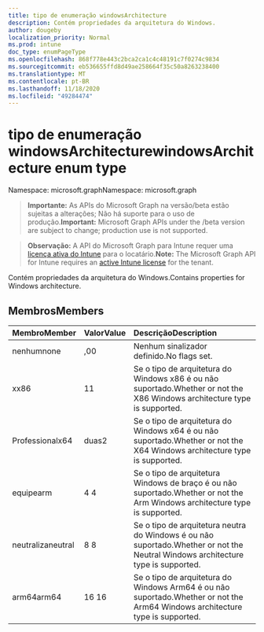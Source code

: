 ```yaml
---
title: tipo de enumeração windowsArchitecture
description: Contém propriedades da arquitetura do Windows.
author: dougeby
localization_priority: Normal
ms.prod: intune
doc_type: enumPageType
ms.openlocfilehash: 868f778e443c2bca2ca1c4c48191c7f0274c9834
ms.sourcegitcommit: eb536655ffd8d49ae258664f35c50a8263238400
ms.translationtype: MT
ms.contentlocale: pt-BR
ms.lasthandoff: 11/18/2020
ms.locfileid: "49284474"
---
```

# <a name="windowsarchitecture-enum-type"></a><span data-ttu-id="6125d-103">tipo de enumeração windowsArchitecture</span><span class="sxs-lookup"><span data-stu-id="6125d-103">windowsArchitecture enum type</span></span>

<span data-ttu-id="6125d-104">Namespace: microsoft.graph</span><span class="sxs-lookup"><span data-stu-id="6125d-104">Namespace: microsoft.graph</span></span>

> <span data-ttu-id="6125d-105">**Importante:** As APIs do Microsoft Graph na versão/beta estão sujeitas a alterações; Não há suporte para o uso de produção.</span><span class="sxs-lookup"><span data-stu-id="6125d-105">**Important:** Microsoft Graph APIs under the /beta version are subject to change; production use is not supported.</span></span>

> <span data-ttu-id="6125d-106">**Observação:** A API do Microsoft Graph para Intune requer uma [licença ativa do Intune](https://go.microsoft.com/fwlink/?linkid=839381) para o locatário.</span><span class="sxs-lookup"><span data-stu-id="6125d-106">**Note:** The Microsoft Graph API for Intune requires an [active Intune license](https://go.microsoft.com/fwlink/?linkid=839381) for the tenant.</span></span>

<span data-ttu-id="6125d-107">Contém propriedades da arquitetura do Windows.</span><span class="sxs-lookup"><span data-stu-id="6125d-107">Contains properties for Windows architecture.</span></span>

## <a name="members"></a><span data-ttu-id="6125d-108">Membros</span><span class="sxs-lookup"><span data-stu-id="6125d-108">Members</span></span>
|<span data-ttu-id="6125d-109">Membro</span><span class="sxs-lookup"><span data-stu-id="6125d-109">Member</span></span>|<span data-ttu-id="6125d-110">Valor</span><span class="sxs-lookup"><span data-stu-id="6125d-110">Value</span></span>|<span data-ttu-id="6125d-111">Descrição</span><span class="sxs-lookup"><span data-stu-id="6125d-111">Description</span></span>|
|:---|:---|:---|
|<span data-ttu-id="6125d-112">nenhum</span><span class="sxs-lookup"><span data-stu-id="6125d-112">none</span></span>|<span data-ttu-id="6125d-113">,0</span><span class="sxs-lookup"><span data-stu-id="6125d-113">0</span></span>|<span data-ttu-id="6125d-114">Nenhum sinalizador definido.</span><span class="sxs-lookup"><span data-stu-id="6125d-114">No flags set.</span></span>|
|<span data-ttu-id="6125d-115">x</span><span class="sxs-lookup"><span data-stu-id="6125d-115">x86</span></span>|<span data-ttu-id="6125d-116">1</span><span class="sxs-lookup"><span data-stu-id="6125d-116">1</span></span>|<span data-ttu-id="6125d-117">Se o tipo de arquitetura do Windows x86 é ou não suportado.</span><span class="sxs-lookup"><span data-stu-id="6125d-117">Whether or not the X86 Windows architecture type is supported.</span></span>|
|<span data-ttu-id="6125d-118">Professional</span><span class="sxs-lookup"><span data-stu-id="6125d-118">x64</span></span>|<span data-ttu-id="6125d-119">duas</span><span class="sxs-lookup"><span data-stu-id="6125d-119">2</span></span>|<span data-ttu-id="6125d-120">Se o tipo de arquitetura do Windows x64 é ou não suportado.</span><span class="sxs-lookup"><span data-stu-id="6125d-120">Whether or not the X64 Windows architecture type is supported.</span></span>|
|<span data-ttu-id="6125d-121">equipe</span><span class="sxs-lookup"><span data-stu-id="6125d-121">arm</span></span>|<span data-ttu-id="6125d-122">4 </span><span class="sxs-lookup"><span data-stu-id="6125d-122">4</span></span>|<span data-ttu-id="6125d-123">Se o tipo de arquitetura Windows de braço é ou não suportado.</span><span class="sxs-lookup"><span data-stu-id="6125d-123">Whether or not the Arm Windows architecture type is supported.</span></span>|
|<span data-ttu-id="6125d-124">neutraliza</span><span class="sxs-lookup"><span data-stu-id="6125d-124">neutral</span></span>|<span data-ttu-id="6125d-125">8 </span><span class="sxs-lookup"><span data-stu-id="6125d-125">8</span></span>|<span data-ttu-id="6125d-126">Se o tipo de arquitetura neutra do Windows é ou não suportado.</span><span class="sxs-lookup"><span data-stu-id="6125d-126">Whether or not the Neutral Windows architecture type is supported.</span></span>|
|<span data-ttu-id="6125d-127">arm64</span><span class="sxs-lookup"><span data-stu-id="6125d-127">arm64</span></span>|<span data-ttu-id="6125d-128">16 </span><span class="sxs-lookup"><span data-stu-id="6125d-128">16</span></span>|<span data-ttu-id="6125d-129">Se o tipo de arquitetura do Windows Arm64 é ou não suportado.</span><span class="sxs-lookup"><span data-stu-id="6125d-129">Whether or not the Arm64 Windows architecture type is supported.</span></span>|




